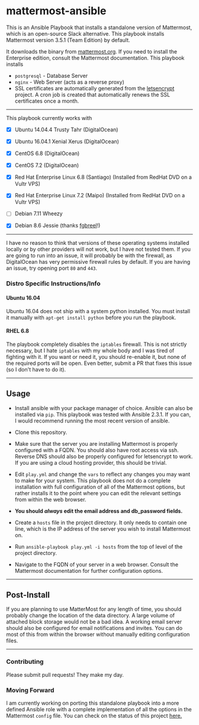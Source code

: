 # mattermost-ansible
This is an Ansible Playbook that installs a standalone version of Mattermost, which is an open-source Slack alternative.
This playbook installs Mattermost version 3.5.1 (Team Edition) by default.

It downloads the binary from [mattermost.org](https://www.mattermost.org/download/). If you need to install the Enterprise
edition, consult the Mattermost documentation. This playbook installs
 * `postgresql` - Database Server
 * `nginx` - Web Server (acts as a reverse proxy)
 * SSL certificates are automatically generated from the [letsencrypt](https://letsencrypt.org) project. A cron job is
 created that automatically renews the SSL certificates once a month.

---


This playbook currently works with
- [x] Ubuntu 14.04.4 Trusty Tahr (DigitalOcean)
- [x] Ubuntu 16.04.1 Xenial Xerus (DigitalOcean)
- [x] CentOS 6.8  (DigitalOcean)
- [x] CentOS 7.2 (DigitalOcean)
- [x] Red Hat Enterprise Linux 6.8 (Santiago) (Installed from RedHat DVD on a Vultr VPS)
- [x] Red Hat Enterprise Linux 7.2 (Maipo) (Installed from RedHat DVD on a Vultr VPS)
- [ ] Debian 7.11 Wheezy
- [x] Debian 8.6 Jessie (thanks [fgbreel](https://github.com/fgbreel)!)


---
I have no reason to think that versions of these operating systems installed locally or by other providers will not work,
but I have not tested them. If you are going to run into an issue, it will probably be with the firewall, as DigitalOcean
has very permissive firewall rules by default. If you are having an issue, try opening port `80` and `443`.

### Distro Specific Instructions/Info
#### Ubuntu 16.04
Ubuntu 16.04 does not ship with a system python installed. You must
install it manually with `apt-get install python` before you run the playbook.
#### RHEL 6.8
The playbook completely disables the `iptables` firewall. This is not strictly necessary, but I hate `iptables` with my
 whole body and I was tired of fighting with it. If you want or need it, you should re-enable it, but none of the required
 ports will be open. Even better, submit a PR that fixes this issue (so I don't have to do it).

---

## Usage
* Install ansible with your package manager of choice. Ansible can also be installed via `pip`. This playbook was tested with Ansible 2.3.1. If you can, I would recommend running the most recent version of ansible.


* Clone this repository.

* Make sure that the server you are installing Mattermost is properly configured with a FQDN. You should also have root
 access via ssh. Reverse DNS should also be properly configured for letsencrypt to work. If you are using a cloud
 hosting provider, this should be trivial.


* Edit `play.yml` and change the `vars` to reflect any changes you may want to make for your system. This playbook does
not do a complete installation with full configuration of all of the Mattermost options, but rather installs it to the
point where you can edit the relevant settings from within the web browser.


* **You should *always* edit the email address and db_password fields.** 


* Create a `hosts` file in the project directory. It only needs to contain one line, which is the IP address of the server
you wish to install Mattermost on.

* Run `ansible-playbook play.yml -i hosts` from the top of level of the project directory.



* Navigate to the FQDN of your server in a web browser. Consult the Mattermost documentation for further configuration
options.

---

## Post-Install
If you are planning to use MatterMost for any length of time, you should probably change the location of the
data directory. A large volume of attached block storage would not be a bad idea. A working email server should also
be configured for email notifications and invites.  You can do most of this from within the browser without manually editing
configuration files.

---

### Contributing  
Please submit pull requests! They make my day. 

### Moving Forward
I am currently working on porting this standalone playbook into a more defined Ansible role with a complete implementation of all the options in the Mattermost `config` file. You can check on the status of this project [here.](https://github.com/tjtoml/ansible-role-mattermost)
